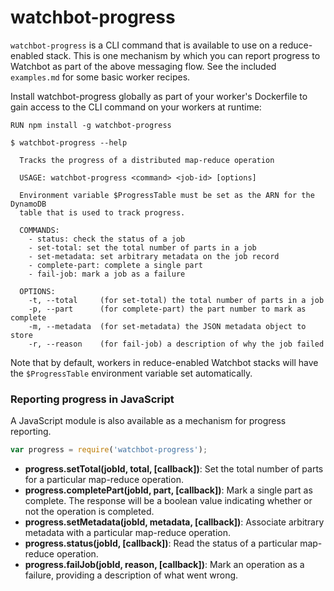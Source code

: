 <!-- [![Build Status](https://travis-ci.org/mapbox/watchbot-progress.svg?branch=master)](https://travis-ci.org/mapbox/watchbot-progress) -->

# watchbot-progress

`watchbot-progress` is a CLI command that is available to use on a reduce-enabled stack. This is one mechanism by which you can report progress to Watchbot as part of the above messaging flow. See the included `examples.md` for some basic worker recipes.

Install watchbot-progress globally as part of your worker's Dockerfile to gain access to the CLI command on your workers at runtime:

```
RUN npm install -g watchbot-progress
```

```
$ watchbot-progress --help

  Tracks the progress of a distributed map-reduce operation

  USAGE: watchbot-progress <command> <job-id> [options]

  Environment variable $ProgressTable must be set as the ARN for the DynamoDB
  table that is used to track progress.

  COMMANDS:
    - status: check the status of a job
    - set-total: set the total number of parts in a job
    - set-metadata: set arbitrary metadata on the job record
    - complete-part: complete a single part
    - fail-job: mark a job as a failure

  OPTIONS:
    -t, --total     (for set-total) the total number of parts in a job
    -p, --part      (for complete-part) the part number to mark as complete
    -m, --metadata  (for set-metadata) the JSON metadata object to store
    -r, --reason    (for fail-job) a description of why the job failed
```

Note that by default, workers in reduce-enabled Watchbot stacks will have the `$ProgressTable` environment variable set automatically.

### Reporting progress in JavaScript

A JavaScript module is also available as a mechanism for progress reporting.

```js
var progress = require('watchbot-progress');
```

- **progress.setTotal(jobId, total, [callback])**: Set the total number of parts for a particular map-reduce operation.
- **progress.completePart(jobId, part, [callback])**: Mark a single part as complete. The response will be a boolean value indicating whether or not the operation is completed.
- **progress.setMetadata(jobId, metadata, [callback])**: Associate arbitrary metadata with a particular map-reduce operation.
- **progress.status(jobId, [callback])**: Read the status of a particular map-reduce operation.
- **progress.failJob(jobId, reason, [callback])**: Mark an operation as a failure, providing a description of what went wrong.
